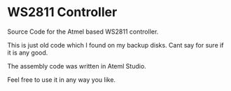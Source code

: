 # WS2811 Controller
Source Code for the Atmel based WS2811 controller.

This is just old code which I found on my backup disks. Cant say for sure if it is any good.

The assembly code was written in Ateml Studio. 

Feel free to use it in any way you like.



